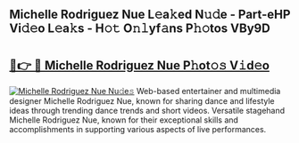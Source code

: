 ## Michelle Rodriguez Nue L𝚎a𝚔ed N𝚞𝚍e - Part-eHP Vi𝚍𝚎o L𝚎a𝚔s - H𝚘𝚝 O𝚗𝚕yf𝚊ns P𝚑𝚘tos VBy9D

# <h2><a href="http://kf3jcd.oniu.top/?m=Michelle+Rodriguez+Nue">🔗👉 🔴 Michelle Rodriguez Nue P𝚑ot𝚘𝚜 V𝚒d𝚎o</a></h2>

[![Michelle Rodriguez Nue Nu𝚍e𝚜](https://i.imgur.com/0qMVB7G.gif)](http://kf3jcd.oniu.top/?m=Michelle+Rodriguez+Nue)
Web-based entertainer and multimedia designer Michelle Rodriguez Nue, known for sharing dance and lifestyle ideas through trending dance trends and short videos. Versatile stagehand Michelle Rodriguez Nue, known for their exceptional skills and accomplishments in supporting various aspects of live performances.  
